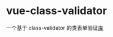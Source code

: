 # vue-class-validator

一个基于 class-validator 的类表单验证[库](https://github.com/AndSpark/vue-class-validator)
